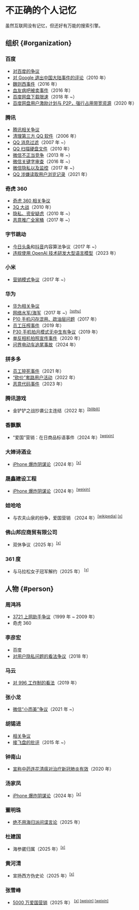 # 不正确的个人记忆

虽然互联网没有记忆，但还好有万能的搜索引擎。

## 组织 {#organization}

### 百度

- [对百度的争议](https://zh.wikipedia.org/wiki/%E5%AF%B9%E7%99%BE%E5%BA%A6%E7%9A%84%E4%BA%89%E8%AE%AE)
- [对 Google 退出中国大陆事件的评论](https://zh.wikipedia.org/wiki/%E8%B0%B7%E6%AD%8C%E9%80%80%E5%87%BA%E4%B8%AD%E5%9B%BD%E5%A4%A7%E9%99%86%E4%BA%8B%E4%BB%B6#%E7%AB%9E%E4%BA%89%E5%AF%B9%E6%89%8B)（2010 年）
- [魏则西事件](https://zh.wikipedia.org/wiki/%E9%AD%8F%E5%88%99%E8%A5%BF%E4%BA%8B%E4%BB%B6)（2016 年）
- [血友病吧被卖事件](https://zh.wikipedia.org/wiki/%E8%A1%80%E5%8F%8B%E7%97%85%E5%90%A7%E8%A2%AB%E5%8D%96%E4%BA%8B%E4%BB%B6)（2016 年）
- [百度网盘下载限速](https://zh.wikipedia.org/wiki/%E5%AF%B9%E7%99%BE%E5%BA%A6%E7%9A%84%E4%BA%89%E8%AE%AE#%E4%B8%8B%E8%BD%BD%E9%99%90%E9%80%9F)（2018 年 ~）
- [百度网盘用户激励计划与 P2P，强行占用带宽资源](https://zh.wikipedia.org/wiki/%E5%AF%B9%E7%99%BE%E5%BA%A6%E7%9A%84%E4%BA%89%E8%AE%AE#%E7%94%A8%E6%88%B7%E6%BF%80%E5%8A%B1%E8%AE%A1%E5%88%92%E4%B8%8EP2P%EF%BC%8C%E5%BC%BA%E8%A1%8C%E5%8D%A0%E7%94%A8%E5%B8%A6%E5%AE%BD%E8%B5%84%E6%BA%90)（2020 年）

### 腾讯

- [腾讯相关争议](https://zh.wikipedia.org/wiki/%E8%85%BE%E8%AE%AF%E7%9B%B8%E5%85%B3%E4%BA%89%E8%AE%AE#%E9%9A%90%E7%A7%81%E4%BB%A5%E5%8F%8A%E7%9B%91%E6%8E%A7)
- [清理第三方 QQ 软件](https://zh.wikipedia.org/wiki/%E8%85%BE%E8%AE%AF%E7%9B%B8%E5%85%B3%E4%BA%89%E8%AE%AE#%E6%B8%85%E7%90%86%E7%AC%AC%E4%B8%89%E6%96%B9QQ%E8%BD%AF%E4%BB%B6)（2006 年）
- [QQ 消息过滤](https://zh.wikipedia.org/wiki/%E8%85%BE%E8%AE%AF%E7%9B%B8%E5%85%B3%E4%BA%89%E8%AE%AE#%E6%B6%88%E6%81%AF%E8%BF%87%E6%BB%A4)（2007 年 ~）
- [QQ 扫描硬盘文件](https://zh.wikipedia.org/wiki/%E8%85%BE%E8%AE%AF%E7%9B%B8%E5%85%B3%E4%BA%89%E8%AE%AE#%E6%89%AB%E6%8F%8F%E7%A1%AC%E7%9B%98%E6%96%87%E4%BB%B6)（2010 年）
- [微信不正当竞争](https://zh.wikipedia.org/wiki/%E8%85%BE%E8%AE%AF%E7%9B%B8%E5%85%B3%E4%BA%89%E8%AE%AE#%E4%B8%8D%E6%AD%A3%E7%95%B6%E7%AB%B6%E7%88%AD)（2013 年 ~）
- [微信关键字审查](https://zh.wikipedia.org/wiki/%E8%85%BE%E8%AE%AF%E7%9B%B8%E5%85%B3%E4%BA%89%E8%AE%AE#%E5%85%B3%E9%94%AE%E5%AD%97%E5%AE%A1%E6%9F%A5)（2016 年 ~）
- [微信隐私以及监控](https://zh.wikipedia.org/wiki/%E8%85%BE%E8%AE%AF%E7%9B%B8%E5%85%B3%E4%BA%89%E8%AE%AE#%E9%9A%90%E7%A7%81%E4%BB%A5%E5%8F%8A%E7%9B%91%E6%8E%A7)（2017 年 ~）
- [QQ 涉嫌读取用户浏览记录](https://zh.wikipedia.org/wiki/%E8%85%BE%E8%AE%AF%E7%9B%B8%E5%85%B3%E4%BA%89%E8%AE%AE#%E6%B6%89%E5%AB%8C%E8%AF%BB%E5%8F%96%E7%94%A8%E6%88%B7%E6%B5%8F%E8%A7%88%E8%AE%B0%E5%BD%95)（2021 年）

### 奇虎 360

- [奇虎 360 相关争议](https://zh.wikipedia.org/wiki/%E5%A5%87%E8%99%8E360%E7%9B%B8%E5%85%B3%E4%BA%89%E8%AE%AE)
- [3Q 大战](https://zh.wikipedia.org/wiki/%E5%A5%87%E8%99%8E360%E4%B8%8E%E8%85%BE%E8%AE%AFQQ%E4%BA%89%E6%96%97%E4%BA%8B%E4%BB%B6)（2010 年）
- [隐私、资安疑虑](https://zh.wikipedia.org/wiki/%E5%A5%87%E8%99%8E360%E7%9B%B8%E5%85%B3%E4%BA%89%E8%AE%AE#%E9%9A%B1%E7%A7%81%E3%80%81%E8%B3%87%E5%AE%89%E7%96%91%E6%85%AE)（2010 年 ~）
- [恶意推广全家桶](https://zh.wikipedia.org/wiki/%E5%A5%87%E8%99%8E360%E7%9B%B8%E5%85%B3%E4%BA%89%E8%AE%AE#%E6%81%B6%E6%84%8F%E6%8E%A8%E5%B9%BF)（2017 年 ~）

### 字节跳动

- [今日头条](https://zh.wikipedia.org/wiki/%E4%BB%8A%E6%97%A5%E5%A4%B4%E6%9D%A1#%E4%BA%89%E8%AE%AE)和[抖音](https://zh.wikipedia.org/wiki/%E6%8A%96%E9%9F%B3%E7%9B%B8%E5%85%B3%E4%BA%89%E8%AE%AE#%E6%89%B9%E8%AF%84)内容算法争议（2017 年 ~）
- [违规使用 OpenAI 技术研发大型语言模型](https://zh.wikipedia.org/wiki/%E5%AD%97%E8%8A%82%E8%B7%B3%E5%8A%A8#%E5%8E%86%E5%8F%B2)（2023 年）

### 小米

- [营销模式争议](https://zh.wikipedia.org/wiki/%E5%B0%8F%E7%B1%B3%E9%9B%86%E5%9B%A2%E7%9B%B8%E5%85%B3%E4%BA%89%E8%AE%AE#%E8%90%A5%E9%94%80%E6%A8%A1%E5%BC%8F%E7%9B%B8%E5%85%B3)（2017 年 ~）

### 华为

- [华为相关争议](https://zh.wikipedia.org/wiki/%E5%8D%8E%E4%B8%BA%E7%9B%B8%E5%85%B3%E4%BA%89%E8%AE%AE)
- [网络水军/海军](https://zh.wikipedia.org/wiki/%E5%8D%8E%E4%B8%BA%E7%9B%B8%E5%85%B3%E4%BA%89%E8%AE%AE#%E7%BD%91%E7%BB%9C%E6%B0%B4%E5%86%9B)（2017 年 ~）<sup>[[sohu]](https://www.sohu.com/a/135622595_405942)</sup>
- [P10 手机闪存混用、疏油层问题](https://zh.wikipedia.org/wiki/%E5%8D%8E%E4%B8%BA%E7%9B%B8%E5%85%B3%E4%BA%89%E8%AE%AE#P10%E9%97%AA%E5%AD%98%E6%B7%B7%E7%94%A8%E3%80%81%E7%96%8F%E6%B2%B9%E5%B1%82%E9%97%AE%E9%A2%98)（2017 年）
- [员工压榨事件](https://zh.wikipedia.org/wiki/%E5%8D%8E%E4%B8%BA#%E5%91%98%E5%B7%A5%E5%8E%8B%E6%A6%A8)（2019 年）
- [P30 手机拍月模式无中生有争议](https://zh.wikipedia.org/wiki/%E8%8F%AF%E7%82%BAP30%E7%B3%BB%E5%88%97#%E6%8B%8D%E6%9C%88%E6%A8%A1%E5%BC%8F%E7%84%A1%E4%B8%AD%E7%94%9F%E6%9C%89%E7%88%AD%E8%AD%B0)（2019 年）
- [单反相机拍照宣传事件](https://zh.wikipedia.org/wiki/%E5%8D%8E%E4%B8%BA#%E5%8D%95%E5%8F%8D%E7%9B%B8%E6%9C%BA%E6%8B%8D%E7%85%A7)（2020 年）
- [问界电动车追尾事故](https://zh.wikipedia.org/wiki/%E5%8D%8E%E4%B8%BA%E7%9B%B8%E5%85%B3%E4%BA%89%E8%AE%AE#%E8%8F%AF%E7%82%BA%E9%97%AE%E7%95%8C%E9%9B%BB%E5%8B%95%E8%BB%8A%E8%BF%BD%E5%B0%BE%E4%BA%8B%E6%95%85)（2024 年）

### 拼多多

- [员工猝死事件](https://zh.wikipedia.org/wiki/%E6%8B%BC%E5%A4%9A%E5%A4%9A#%E5%91%98%E5%B7%A5%E6%9D%83%E7%9B%8A)（2021 年）
- [“砍价”套路用户活动](https://zh.wikipedia.org/wiki/%E6%8B%BC%E5%A4%9A%E5%A4%9A#%E6%B4%BB%E5%8A%A8%E7%9B%B8%E5%85%B3)（2022 年）
- [恶意代码事件](https://zh.wikipedia.org/wiki/%E6%8B%BC%E5%A4%9A%E5%A4%9A#%E6%81%B6%E6%84%8F%E4%BB%A3%E7%A0%81)（2023 年）

### 腾讯游戏

- 金铲铲之战抄袭公主连结（2022 年）<sup>[[bilibili]](https://www.bilibili.com/video/BV1JF411K7Xg/)</sup>

### 香飘飘

- “爱国”营销：在日商品标语事件（2024 年）<sup>[[weixin]](https://mp.weixin.qq.com/s/AmCSOulO0E6Sc_KNLv93vg)</sup>

### 大婵诗酒业

- [iPhone 爆炸阴谋论](https://tfc-taiwan.org.tw/articles/11038)（2024 年）<sup>[[x]](https://x.com/i/status/1838153412049014912)</sup>

### 晟鑫建设工程

- [iPhone 爆炸阴谋论](https://tfc-taiwan.org.tw/articles/11038)（2024 年）<sup>[[weixin]](https://mp.weixin.qq.com/s/QjHiGClg224r7dvantncJA)</sup>

### 娃哈哈

- 与农夫山泉的纷争，爱国营销 （2024 年）<sup>[[wikipedia]](https://zh.wikipedia.org/wiki/%E5%A8%83%E5%93%88%E5%93%88#%E5%8F%91%E5%B1%95%E5%8E%86%E7%A8%8B) [[x]](https://x.com/i/status/1945869854298591504)</sup>

### 佛山邦应商贸有限公司

- 双休争议（2025 年）<sup>[[x]](https://x.com/i/status/1914624820475838672)</sup>

### 361 度

- 与马拉松女子冠军解约（2025 年） <sup>[[x]](https://x.com/i/status/1963252539874246834)</sup>

## 人物 {#person}

### 周鸿祎

- [3721 上网助手争议](https://zh.wikipedia.org/wiki/%E9%9B%85%E8%99%8E%E5%8A%A9%E6%89%8B)（1999 年 ~ 2009 年）
- 奇虎 360

### 李彦宏

- 百度
- [对用户隐私问题的看法争议](https://zh.wikipedia.org/wiki/%E6%9D%8E%E5%BD%A6%E5%AE%8F#%E5%AF%B9%E7%94%A8%E6%88%B7%E9%9A%90%E7%A7%81%E9%97%AE%E9%A2%98%E7%9A%84%E7%9C%8B%E6%B3%95)（2018 年）

### 马云

- [对 996 工作制的看法](https://zh.wikipedia.org/wiki/%E9%A9%AC%E4%BA%91#%E5%AF%B9996%E5%B7%A5%E4%BD%9C%E5%88%B6%E7%9A%84%E7%9C%8B%E6%B3%95)（2019 年）

### 张小龙

- [微信“小而美”争议](https://zh.wikipedia.org/wiki/%E5%BC%B5%E5%B0%8F%E9%BE%8D#%E8%AF%84%E4%BB%B7%E4%B8%8E%E4%BA%89%E8%AE%AE)（2021 年 ~）

### 胡锡进

- [相关争议](https://zh.wikipedia.org/wiki/%E8%83%A1%E9%94%A1%E8%BF%9B#%E4%BA%89%E8%AE%AE)
- [接飞盘的批评](https://zh.wikipedia.org/wiki/%E8%83%A1%E9%94%A1%E8%BF%9B#%E6%8E%A5%E9%A3%9E%E7%9B%98%E7%9A%84%E6%89%B9%E8%AF%84)（2015 年 ~）

### 钟南山

- [宣称中药连花清瘟对治疗新冠肺炎有效](https://zh.wikipedia.org/wiki/%E9%92%9F%E5%8D%97%E5%B1%B1#%E7%9B%B8%E5%85%B3%E7%88%AD%E8%AD%B0%E4%BA%8B%E4%BB%B6)（2020 年）

### 汤家凤

- [iPhone 爆炸阴谋论](https://tfc-taiwan.org.tw/articles/11038)（2024 年）<sup>[[x]](https://x.com/i/status/1838513718981988847)</sup>

### 董明珠

- [绝不用海归派间谍言论](https://zh.wikipedia.org/wiki/%E8%91%A3%E6%98%8E%E7%8F%A0#%E7%9F%A5%E5%90%8D%E8%A8%80%E8%AE%BA%E4%B8%8E%E4%BA%8B%E4%BB%B6)（2025 年）

### 杜建国

- 海参崴归属（2025 年）<sup>[[x]](https://x.com/i/status/1916668569309282391)</sup>

### 黄河清

- 宣扬西方伪史论（2025 年）<sup>[[x]](https://x.com/i/status/1936962334385447314)</sup>

### 张雪峰

- [5000 万爱国营销](https://zh.wikipedia.org/wiki/%E5%BC%A0%E9%9B%AA%E5%B3%B0#%E6%89%93%E5%8F%B0%E6%B9%BE%E6%8D%90%E6%AC%BE5000%E4%B8%87%E8%A8%80%E8%AE%BA)（2025 年） <sup>[[x]](https://x.com/i/status/1963699700772835792) [[weixin]](https://mp.weixin.qq.com/s/UBJ0bpOW8hDol790e1PWrw) [[weixin]](https://mp.weixin.qq.com/s/40RKWT9mnaYtXD6nY7jnIA)</sup>
